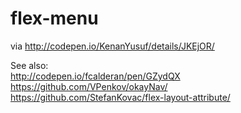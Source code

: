 # flex-menu
via http://codepen.io/KenanYusuf/details/JKEjOR/

See also:  
http://codepen.io/fcalderan/pen/GZydQX  
https://github.com/VPenkov/okayNav/  
https://github.com/StefanKovac/flex-layout-attribute/  
